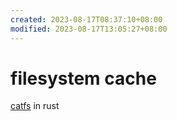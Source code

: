 ```yaml
---
created: 2023-08-17T08:37:10+08:00
modified: 2023-08-17T13:05:27+08:00
---
```


# filesystem cache

[catfs]() in rust
